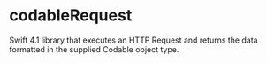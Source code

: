 # codableRequest
Swift 4.1 library that executes an HTTP Request and returns the data formatted in the supplied Codable object type.
